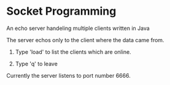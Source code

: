 # Socket Programming
An echo server handeling multiple clients written in Java

The server echos only to the client where the data came from.

1. Type 'load' to list the clients which are online.

2. Type 'q' to leave

Currently the server listens to port number 6666. 
